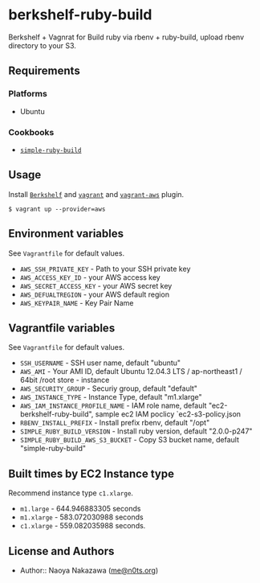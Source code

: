 berkshelf-ruby-build
===================================
Berkshelf + Vagnrat for Build ruby via rbenv + ruby-build, upload rbenv directory to your S3.


Requirements
------------
### Platforms
- Ubuntu

### Cookbooks
- [`simple-ruby-build`](https://github.com/n0ts/cookbook-simple-ruby-build)


Usage
-----
Install [`Berkshelf`](http://berkshelf.com/) and [`vagrant`](http://www.vagrantup.com/) and [`vagrant-aws`](https://github.com/mitchellh/vagrant-aws) plugin.

```
$ vagrant up --provider=aws
```

Environment variables
-----
See `Vagrantfile` for default values.

- `AWS_SSH_PRIVATE_KEY` - Path to your SSH private key
- `AWS_ACCESS_KEY_ID` -  your AWS access key
- `AWS_SECRET_ACCESS_KEY` - your AWS secret key
- `AWS_DEFUALTREGION` - your AWS default region
- `AWS_KEYPAIR_NAME` - Key Pair Name


Vagrantfile variables
-----
See `Vagrantfile` for default values.

- `SSH_USERNAME` - SSH user name, default "ubuntu"
- `AWS_AMI` - Your AMI ID, default Ubuntu 12.04.3 LTS / ap-northeast1 / 64bit /root store - instance
- `AWS_SECURITY_GROUP` - Securiy group, default "default"
- `AWS_INSTANCE_TYPE` - Instance Type, default "m1.xlarge"
- `AWS_IAM_INSTANCE_PROFILE_NAME` - IAM role name, default "ec2-berkshelf-ruby-build", sample ec2 IAM poclicy `ec2-s3-policy.json
- `RBENV_INSTALL_PREFIX` - Install prefix rbenv, default "/opt"
- `SIMPLE_RUBY_BUILD_VERSION` - Install ruby version, default "2.0.0-p247"
- `SIMPLE_RUBY_BUILD_AWS_S3_BUCKET` - Copy S3 bucket name, default "simple-ruby-build"


Built times by EC2 Instance type
-----
Recommend instance type `c1.xlarge`.

- `m1.large` - 644.946883305 seconds
- `m1.xlarge` - 583.072030988 seconds
- `c1.xlarge` - 559.082035988 seconds.


License and Authors
-------------------
- Author:: Naoya Nakazawa (<me@n0ts.org>)
